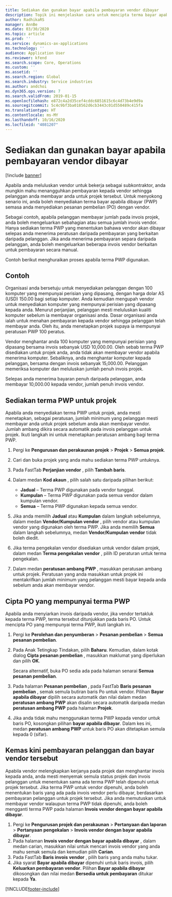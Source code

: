 ```yaml
---
title: Sediakan dan gunakan bayar apabila pembayaran vendor dibayar
description: Topik ini menjelaskan cara untuk mencipta terma bayar apabila dibayar (PWP) supaya anda boleh mengeluarkan pembayaran vendor separa, berdasarkan pembayaran pelanggan.
author: RadhikaRS
manager: AnnBe
ms.date: 03/30/2020
ms.topic: article
ms.prod: ''
ms.service: dynamics-ax-applications
ms.technology: ''
audience: Application User
ms.reviewer: kfend
ms.search.scope: Core, Operations
ms.custom: ''
ms.assetid: ''
ms.search.region: Global
ms.search.industry: Service industries
ms.author: andchoi
ms.dyn365.ops.version: 7
ms.search.validFrom: 2019-01-15
ms.openlocfilehash: e872c4a2d35cef4cddc6851615c6c4d73b4e9d9a
ms.sourcegitcommit: 5c4c9bf3ba018562d6cb3443c01d550489c415fa
ms.translationtype: HT
ms.contentlocale: ms-MY
ms.lasthandoff: 10/16/2020
ms.locfileid: "4081207"
---
```

# <a name="set-up-and-use-pay-when-paid-vendor-payments"></a>Sediakan dan gunakan bayar apabila pembayaran vendor dibayar

[!include [banner](../includes/banner.md)]

Apabila anda meluluskan vendor untuk bekerja sebagai subkontraktor, anda mungkin mahu menangguhkan pembayaran kepada vendor sehingga pelanggan anda membayar anda untuk projek tersebut. Untuk menyokong senario ini, anda boleh menyediakan terma bayar apabila dibayar (PWP) semasa anda menyediakan pesanan pembelian (PO) dengan vendor.

Sebagai contoh, apabila pelanggan membayar jumlah pada invois projek, anda boleh mengeluarkan sebahagian atau semua jumlah invois vendor. Hanya sediakan terma PWP yang menentukan bahawa vendor akan dibayar selepas anda menerima peratusan daripada pembayaran yang berkaitan daripada pelanggan. Jika anda menerima pembayaran separa daripada pelanggan, anda boleh mengeluarkan beberapa invois vendor berkaitan untuk pembayaran secara manual.

Contoh berikut menghuraikan proses apabila terma PWP digunakan.

## <a name="example"></a>Contoh

Organisasi anda bersetuju untuk menyediakan pelanggan dengan 100 komputer yang mempunyai perisian yang dipasang, dengan harga dolar AS (USD) 150.00 bagi setiap komputer. Anda kemudian mengupah vendor untuk menyediakan komputer yang mempunyai perisian yang dipasang kepada anda. Menurut perjanjian, pelanggan mesti meluluskan kualiti komputer sebelum ia membayar organisasi anda. Dasar organisasi anda ialah untuk menahan pembayaran kepada vendor sehingga pelanggan telah membayar anda. Oleh itu, anda menetapkan projek supaya ia mempunyai peratusan PWP 100 peratus.

Vendor menghantar anda 100 komputer yang mempunyai perisian yang dipasang bersama invois sebanyak USD 10,000.00. Oleh sebab terma PWP disediakan untuk projek anda, anda tidak akan membayar vendor apabila menerima komputer. Sebaliknya, anda menghantar komputer kepada pelanggan, bersama dengan invois sebanyak 15,000.00. Pelanggan memeriksa komputer dan meluluskan jumlah penuh invois projek.

Selepas anda menerima bayaran penuh daripada pelanggan, anda membayar 10,000.00 kepada vendor, jumlah penuh invois vendor.

## <a name="set-up-pwp-terms-for-a-project"></a>Sediakan terma PWP untuk projek

Apabila anda menyediakan terma PWP untuk projek, anda mesti menetapkan, sebagai peratusan, jumlah minimum yang pelanggan mesti membayar anda untuk projek sebelum anda akan membayar vendor. Jumlah ambang dikira secara automatik pada invois pelanggan untuk projek. Ikuti langkah ini untuk menetapkan peratusan ambang bagi terma PWP.

1. Pergi ke **Pengurusan dan perakaunan projek** \> **Projek** \> **Semua projek**.
2. Cari dan buka projek yang anda mahu sediakan terma PWP untuknya.
3. Pada FastTab **Perjanjian vendor** , pilih **Tambah baris**.
3. Dalam medan **Kod akaun** , pilih salah satu daripada pilihan berikut:

    - **Jadual** – Terma PWP digunakan pada vendor tunggal.
    - **Kumpulan** – Terma PWP digunakan pada semua vendor dalam kumpulan vendor.
    - **Semua** – Terma PWP digunakan kepada semua vendor.

4. Jika anda memilih **Jadual** atau **Kumpulan** dalam langkah sebelumnya, dalam medan **Vendor/Kumpulan vendor** , pilih vendor atau kumpulan vendor yang digunakan oleh terma PWP. Jika anda memilih **Semua** dalam langkah sebelumnya, medan **Vendor/Kumpulan vendor** tidak boleh diedit.
5. Jika terma pengekalan vendor disediakan untuk vendor dalam projek, dalam medan **Terma pengekalan vendor** , pilih ID peraturan untuk terma pengekalan.
6. Dalam medan **peratusan ambang PWP** , masukkan peratusan ambang untuk projek. Peratusan yang anda masukkan untuk projek ini mentakrifkan jumlah minimum yang pelanggan mesti bayar kepada anda sebelum anda akan membayar vendor.

## <a name="create-a-po-that-has-pwp-terms"></a>Cipta PO yang mempunyai terma PWP

Apabila anda menyiarkan invois daripada vendor, jika vendor tertakluk kepada terma PWP, terma tersebut ditunjukkan pada baris PO. Untuk mencipta PO yang mempunyai terma PWP, ikuti langkah ini.

1. Pergi ke **Perolehan dan penyumberan** \> **Pesanan pembelian** \> **Semua pesanan pembelian**.
2. Pada Anak Tetingkap Tindakan, pilih **Baharu**. Kemudian, dalam kotak dialog **Cipta pesanan pembelian** , masukkan maklumat yang diperlukan dan pilih **OK**.

    Secara alternatif, buka PO sedia ada pada halaman senarai **Semua pesanan pembelian**.

4. Pada halaman **Pesanan pembelian** , pada FastTab **Baris pesanan pembelian** , semak semula butiran baris Po untuk vendor. Pilihan **Bayar apabila dibayar** dipilih secara automatik dan nilai dalam medan **peratusan ambang PWP** akan disalin secara automatik daripada medan **peratusan ambang PWP** pada halaman **Projek**.
6. Jika anda tidak mahu menggunakan terma PWP kepada vendor untuk baris PO, kosongkan pilihan **bayar apabila dibayar**. Dalam kes ini, medan **peratusan ambang PWP** untuk baris PO akan ditetapkan semula kepada 0 (sifar).

## <a name="update-a-customer-payment-and-pay-the-vendor"></a>Kemas kini pembayaran pelanggan dan bayar vendor tersebut

Apabila vendor melengkapkan kerjanya pada projek dan menghantar invois kepada anda, anda mesti menyemak semula status projek dan invois pelanggan untuk menentukan sama ada terma PWP telah dipenuhi untuk projek tersebut. Jika terma PWP untuk vendor dipenuhi, anda boleh menentukan baris yang ada pada invois vendor perlu dibayar, berdasarkan pembayaran pelanggan untuk projek tersebut. Jika anda memutuskan untuk membayar vendor walaupun terma PWP tidak dipenuhi, anda boleh mengganti terma PWP pada halaman **Invois vendor dengan bayar apabila dibayar**.

1. Pergi ke **Pengurusan projek dan perakaunan** \> **Pertanyaan dan laporan** \> **Pertanyaan pengekalan** \> **Invois vendor dengan bayar apabila dibayar**.
2. Pada halaman **Invois vendor dengan bayar apabila dibayar** , dalam medan carian, masukkan nilai untuk mencari invois vendor yang anda mahu semak semula dan kemudian pilih **Carian**.
3. Pada FastTab **Baris invois vendor** , pilih baris yang anda mahu tukar.
4. Jika syarat **Bayar apabila dibayar** dipenuhi untuk baris invois, pilih **Keluarkan pembayaran vendor**. Pilihan **Bayar apabila dibayar** dikosongkan dan nilai medan **Bersedia untuk pembayaran** ditukar kepada **Ya**.


[!INCLUDE[footer-include](../includes/footer-banner.md)]